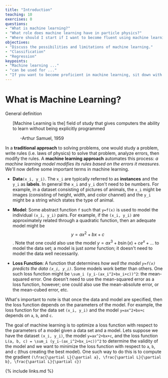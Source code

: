 ```yaml
---
title: "Introduction"
teaching: 10
exercises: 0
questions:
- "What is machine learning?"
- "What role does machine learning have in particle physics?"
- "Where should I start if I want to become fluent using machine learning techniques?"
objectives:
- "Discuss the possibilities and limitations of machine learning."
- "Classification"
- "Regression"
keypoints:
- "Machine learning ..."
- "can be used for ..."
- "If you want to become proficient in machine learning, sit down with the textbook ... and spend 30 mins every day coding through the book"
---
```


# What is Machine Learning?

General definition

<ul>
[Machine Learning is the] field of study that gives computers the ability to learn without being explicitly programmed
  <ul>
    -Arthur Samuel, 1959
  </ul>
</ul>

In a **traditional approach** to solving problems, one would study a problem, write rules (i.e. laws of physics) to solve that problem, analyze errors, then modify the rules. A **machine learning approach** automates this process: *a machine learning model modifies its rules based on the errors it measures*. We'll now define some important terms in machine learning.

  * **Data**`(x_i, y_i)`. The `x_i` are typically referred to as **instances** and the `y_i` as **labels**. In general the `x_i` and `y_i` don't need to be numbers. For example, in a dataset consisting of pictures of animals, the `x_i` might be images (consisting of height, width, and color channel) and the `y_i` might be a string which states the type of animal.  
  
* **Model**: Some abstract function `f` such that `y=f(x)` is used to model the individual `(x_i, y_i)` pairs. For example, if the `(x_i, y_i)` are approximately related through a quadratic function, then an adequate model might be $$y=ax^2+bx+c$$. Note that one could also use the model $`y=ax^3+b\sin(x)+ce^x + ...`$ to model the data set; a model is just *some* function; it doesn't need to model the data well necessarily.

* **Loss Function**: A function that determines *how well the model `y=f(x)` predicts the data `(x_i, y_i)`*. Some models work better than others. One such loss function might be `\sum_i (y_i-(ax_i^2+bx_i+c))^2`: the mean-squared error. One doesn't need to use the mean-squared error as a loss function, however; one could also use the mean-absolute error, or the mean-cubed error, etc.  

What's important to note is that once the data and model are specified, then the loss function depends on the parameters of the model. For example, the loss function for the data set `(x_i, y_i)` and the model `y=ax^2+bx+c` depends on `a`, `b`, and `c`.

The goal of machine learning is to optimize a loss function with respect to the parameters of a model given a data set and a model. Lets suppose we have the dataset `(x_i, y_i)`, the model `y=ax^2+bx+c`, and the loss function `L(a, b, c) = \sum_i (y_i-(ax_i^2+bx_i+c))^2` to determine the validity of the model and we want to minimize the loss function with respect to `a`, `b`, and `c` (thus creating the best model). One such way to do this is to compute the gradient `(\frac{\partial L}{\partial a}, \frac{\partial L}{\partial b}, \frac{\partial L}{\partial c})`

{% include links.md %}

